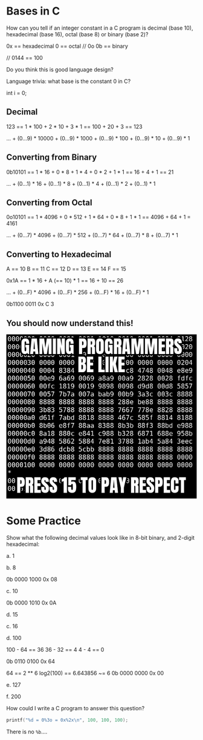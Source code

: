 # Bases in C

How can you tell if an integer constant in a C program is decimal (base 10), hexadecimal (base 16), octal (base 8) or binary (base 2)?

0x == hexadecimal
0  == octal // 0o
0b == binary

// 0144 == 100

Do you think this is good language design?

Language trivia: what base is the constant 0 in C?

int i = 0;


## Decimal

123 == 1 * 100 + 2 * 10 + 3 * 1 == 100 + 20 + 3 == 123

... + (0...9) * 10000 + (0...9) * 1000 + (0...9) * 100 + (0...9) * 10 + (0...9) * 1


## Converting from Binary

0b10101 == 1 * 16 + 0 * 8 + 1 * 4 + 0 * 2 + 1 * 1 == 16 + 4 + 1 == 21

... + (0...1) * 16 + (0...1) * 8 + (0...1) * 4 + (0...1) * 2 + (0...1) * 1


## Converting from Octal

0o10101 == 1 * 4096 + 0 * 512 + 1 * 64 + 0 * 8 + 1 * 1 == 4096 + 64 + 1 = 4161

... + (0...7) * 4096 + (0...7) * 512 + (0...7) * 64 + (0...7) * 8 + (0...7) * 1

## Converting to Hexadecimal

A == 10
B == 11
C == 12
D == 13
E == 14
F == 15

0x1A == 1 * 16 + A (== 10) * 1 == 16 + 10 == 26

... + (0...F) * 4096 + (0...F) * 256 + (0...F) * 16 + (0...F) * 1

0b1100 0011
0x   C    3

## You should now understand this!

![hexadecimal](hexadecimal.jpg)


# Some Practice

Show what the following decimal values look like in 8-bit binary, and 2-digit hexadecimal:

a. 1


b. 8

0b 0000 1000
0x 08

c. 10

0b 0000 1010
0x 0A

d. 15


c. 16


d. 100

100 - 64 == 36
36 - 32  == 4
4 - 4   == 0

0b 0110 0100
0x 64

64 == 2 ** 6
log2(100) == 6.643856 ~= 6
0b 0000 0000
0x 00


e. 127


f. 200


How could I write a C program to answer this question?

```c
printf("%d = 0%3o = 0x%2x\n", 100, 100, 100);
```
There is no `%b`....
